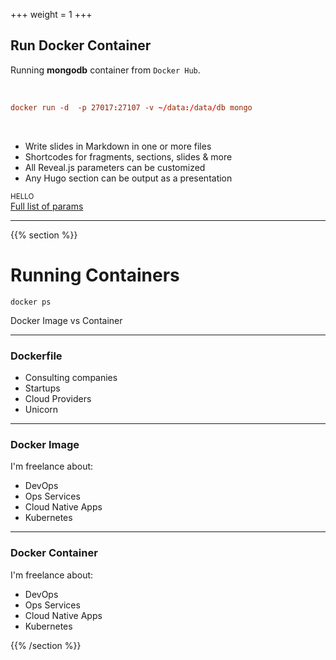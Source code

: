 +++
weight = 1
+++

## Run Docker Container

Running **mongodb** container from `Docker Hub`.

<br/>

```toml
docker run -d  -p 27017:27107 -v ~/data:/data/db mongo
```

<br/>

- Write slides in Markdown in one or more files
- Shortcodes for fragments, sections, slides & more
- All Reveal.js parameters can be customized
- Any Hugo section can be output as a presentation

<small>HELLO</small>
<br/>
[Full list of params](https://github.com/hakimel/reveal.js/#configuration)

---


{{% section %}}

# Running Containers
```
docker ps
```

Docker Image vs Container


---

### Dockerfile

- Consulting companies
- Startups
- Cloud Providers
- Unicorn

---

### Docker Image

I'm freelance about:

- DevOps
- Ops Services
- Cloud Native Apps
- Kubernetes

---

### Docker Container

I'm freelance about:

- DevOps
- Ops Services
- Cloud Native Apps
- Kubernetes

{{% /section %}}
